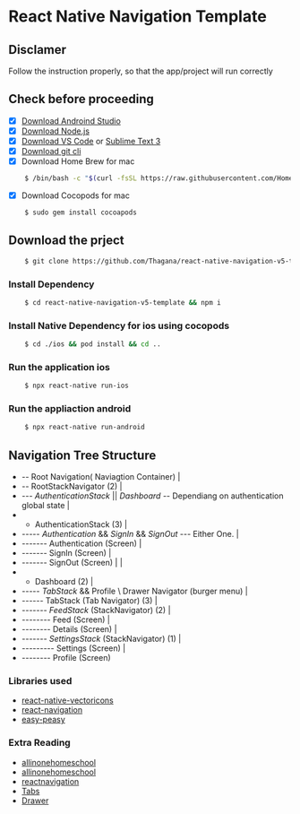 # React Native Navigation Template

## Disclamer
Follow the instruction properly, so that the app/project will run correctly

## Check before proceeding
- [x] [Download Androind Studio](https://developer.android.com/studio)
- [x] [Download Node.js](https://nodejs.org/en/download/)
- [x] [Download VS Code](https://code.visualstudio.com/download) or [Sublime Text 3](https://www.sublimetext.com/3)
- [x] [Download git cli](https://developer.android.com/studio)
- [x] Download Home Brew for mac
```bash
	$ /bin/bash -c "$(curl -fsSL https://raw.githubusercontent.com/Homebrew/install/master/install.sh)"
```
- [x] Download Cocopods for mac
```bash
	$ sudo gem install cocoapods
```

## Download the prject
```bash
	$ git clone https://github.com/Thagana/react-native-navigation-v5-template.git
```

### Install Dependency
```bash
	$ cd react-native-navigation-v5-template && npm i
```
### Install Native Dependency for ios using cocopods
```bash
	$ cd ./ios && pod install && cd ..
```

### Run the application ios
```bash
	$ npx react-native run-ios
```

### Run the appliaction android
```bash
	$ npx react-native run-android
```
## Navigation Tree Structure

+ -- Root Navigation( Naviagtion Container)
|
+ -- RootStackNavigator (2)
|
+ --- *AuthenticationStack* || *Dashboard* -- Dependiang on authentication global state
|
+ - AuthenticationStack (3)
|
+ ----- *Authentication* && *SignIn* && *SignOut* --- Either One.
|
+ ------- Authentication (Screen) 
|
+ ------- SignIn (Screen)
|
+ ------- SignOut (Screen)
|
|
+ - Dashboard (2)
|
+ ----- *TabStack* && Profile \ Drawer Navigator (burger menu)
|
+ ------ TabStack (Tab Navigator) (3)
|
+ ------- *FeedStack* (StackNavigator) (2)
|
+ -------- Feed (Screen)
|
+ -------- Details (Screen)
|
+ ------- *SettingsStack* (StackNavigator) (1)
|
+ --------- Settings (Screen)
|
+ -------- Profile (Screen)

### Libraries used
- [react-native-vectoricons](https://github.com/oblador/react-native-vector-icons)
- [react-navigation](https://reactnavigation.org/docs/getting-started)
- [easy-peasy](https://easy-peasy.now.sh/)

### Extra Reading
- [allinonehomeschool](https://allinonehomeschool.com/easy-peasy-getting-started-videos/)
- [allinonehomeschool](https://allinonehomeschool.com/getting-ready-1/)
- [reactnavigation](https://reactnavigation.org/docs/hello-react-navigation)
- [Tabs](https://reactnavigation.org/docs/tab-based-navigation)
- [Drawer](https://reactnavigation.org/docs/drawer-based-navigation)
